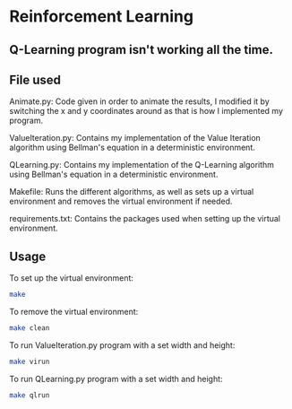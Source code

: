 # Reinforcement Learning
## Q-Learning program isn't working all the time.
## File used
Animate.py: Code given in order to animate the results, I modified it by switching the x and y coordinates around as that is how I implemented my program.

ValueIteration.py: Contains my implementation of the Value Iteration algorithm using Bellman's equation in a deterministic environment.

QLearning.py: Contains my implementation of the Q-Learning algorithm using Bellman's equation in a deterministic environment.

Makefile: Runs the different algorithms, as well as sets up a virtual environment and removes the virtual environment if needed.

requirements.txt: Contains the packages used when setting up the virtual environment.

## Usage
To set up the virtual environment:
```bash
make
```

To remove the virtual environment:
```bash
make clean
```

To run ValueIteration.py program with a set width and height:
```bash
make virun
```

To run QLearning.py program with a set width and height:
```bash
make qlrun
```
